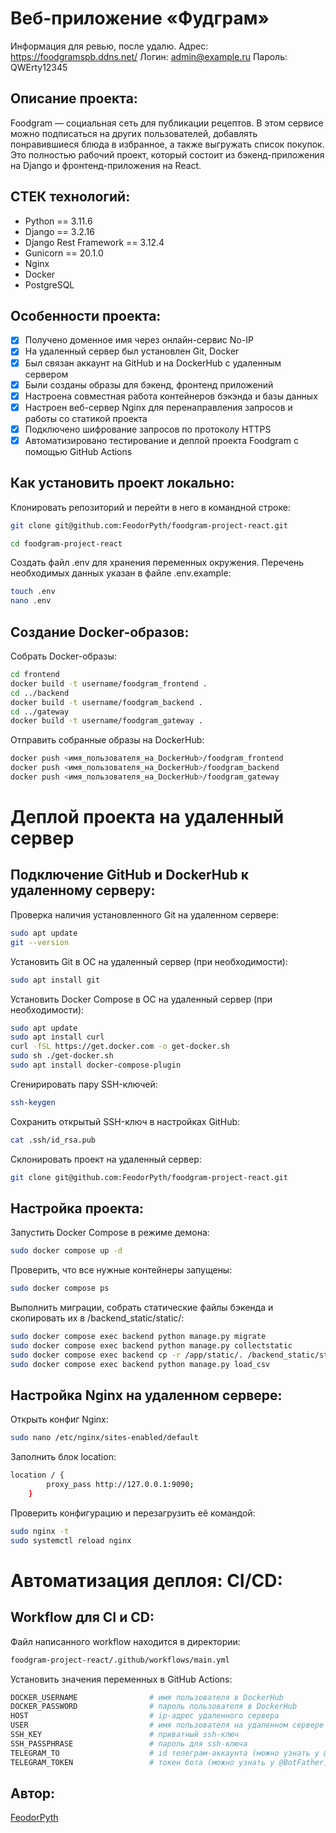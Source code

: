 # Веб-приложение «Фудграм»
Информация для ревью, после удалю.
Адрес: https://foodgramspb.ddns.net/
Логин: admin@example.ru
Пароль: QWErty12345

## Описание проекта:
Foodgram — социальная сеть для публикации рецептов. В этом сервисе можно подписаться на других пользователей, добавлять понравившиеся блюда в избранное, а также выгружать список покупок.
Это полностью рабочий проект, который состоит из бэкенд-приложения на Django и фронтенд-приложения на React.

## СТЕК технологий:
* Python == 3.11.6
* Django == 3.2.16
* Django Rest Framework == 3.12.4
* Gunicorn == 20.1.0
* Nginx
* Docker
* PostgreSQL

## Особенности проекта:
- [x] Получено доменное имя через онлайн-сервис No-IP
- [x] На удаленный сервер был установлен Git, Docker
- [x] Был связан аккаунт на GitHub и на DockerHub с удаленным сервером
- [x] Были созданы образы для бэкенд, фронтенд приложений
- [x] Настроена совместная работа контейнеров бэкэнда и базы данных
- [x] Настроен веб-сервер Nginx для перенаправления запросов и работы со статикой проекта
- [x] Подключено шифрование запросов по протоколу HTTPS
- [x] Автоматизировано тестирование и деплой проекта Foodgram с помощью GitHub Actions

## Как установить проект локально:
Клонировать репозиторий и перейти в него в командной строке:

```sh
git clone git@github.com:FeodorPyth/foodgram-project-react.git
```

```sh
cd foodgram-project-react
```

Cоздать файл .env для хранения переменных окружения.
Перечень необходимых данных указан в файле .env.example:

```sh
touch .env
nano .env
```

## Создание Docker-образов:
Собрать Docker-образы:

```sh
cd frontend
docker build -t username/foodgram_frontend .
cd ../backend
docker build -t username/foodgram_backend .
cd ../gateway
docker build -t username/foodgram_gateway .
```

Отправить собранные образы на DockerHub:

```sh
docker push <имя_пользователя_на_DockerHub>/foodgram_frontend
docker push <имя_пользователя_на_DockerHub>/foodgram_backend
docker push <имя_пользователя_на_DockerHub>/foodgram_gateway
```

# Деплой проекта на удаленный сервер
## Подключение GitHub и DockerHub к удаленному серверу:
Проверка наличия установленного Git на удаленном сервере:

```sh
sudo apt update
git --version
```

Установить Git в ОС на удаленный сервер (при необходимости):

```sh
sudo apt install git
```

Установить Docker Compose в ОС на удаленный сервер (при необходимости):

```sh
sudo apt update
sudo apt install curl
curl -fSL https://get.docker.com -o get-docker.sh
sudo sh ./get-docker.sh
sudo apt install docker-compose-plugin
```

Сгенирировать пару SSH-ключей:

```sh
ssh-keygen
```

Сохранить открытый SSH-ключ в настройках GitHub:

```sh
cat .ssh/id_rsa.pub
```

Склонировать проект на удаленный сервер:

```sh
git clone git@github.com:FeodorPyth/foodgram-project-react.git
```

## Настройка проекта:
Запустить Docker Compose в режиме демона:

```sh
sudo docker compose up -d
```

Проверить, что все нужные контейнеры запущены:

```sh
sudo docker compose ps
```

Выполнить миграции, собрать статические файлы бэкенда и скопировать их в /backend_static/static/:

```sh
sudo docker compose exec backend python manage.py migrate
sudo docker compose exec backend python manage.py collectstatic
sudo docker compose exec backend cp -r /app/static/. /backend_static/static
sudo docker compose exec backend python manage.py load_csv
```

## Настройка Nginx на удаленном сервере:
Открыть конфиг Nginx:

```sh
sudo nano /etc/nginx/sites-enabled/default
```

Заполнить блок location:

```sh
location / {
        proxy_pass http://127.0.0.1:9090;
    }
```

Проверить конфигурацию и перезагрузить её командой:

```sh
sudo nginx -t
sudo systemctl reload nginx
```

# Автоматизация деплоя: CI/CD:
## Workflow для CI и CD:
Файл написанного workflow находится в директории:

```sh
foodgram-project-react/.github/workflows/main.yml
```

Установить значения переменных в GitHub Actions:

```sh
DOCKER_USERNAME                # имя пользователя в DockerHub
DOCKER_PASSWORD                # пароль пользователя в DockerHub
HOST                           # ip-адрес удаленного сервера
USER                           # имя пользователя на удаленном сервере
SSH_KEY                        # приватный ssh-ключ
SSH_PASSPHRASE                 # пароль для ssh-ключа
TELEGRAM_TO                    # id телеграм-аккаунта (можно узнать у @userinfobot)
TELEGRAM_TOKEN                 # токен бота (можно узнать у @BotFather)
```

## Автор:
[FeodorPyth](https://github.com/FeodorPyth)
